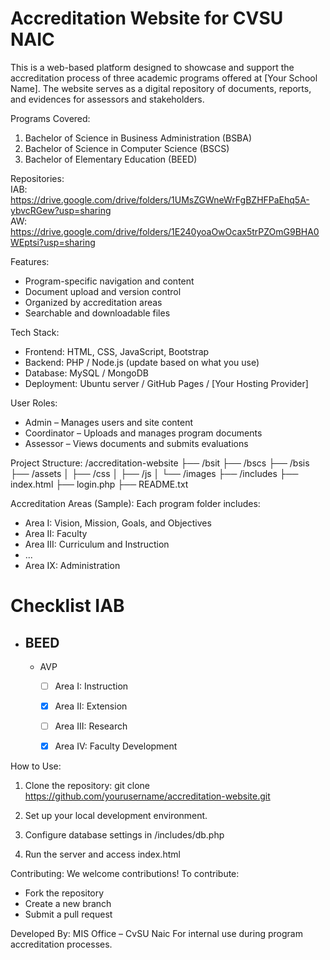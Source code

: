 # Accreditation Website for CVSU NAIC

This is a web-based platform designed to showcase and support the accreditation process of three academic programs offered at [Your School Name]. The website serves as a digital repository of documents, reports, and evidences for assessors and stakeholders.

Programs Covered:
1. Bachelor of Science in Business Administration (BSBA)
2. Bachelor of Science in Computer Science (BSCS)
3. Bachelor of Elementary Education (BEED)

Repositories:<br>
IAB: https://drive.google.com/drive/folders/1UMsZGWneWrFgBZHFPaEhq5A-ybvcRGew?usp=sharing<br>
AW: https://drive.google.com/drive/folders/1E240yoaOwOcax5trPZOmG9BHA0WEptsi?usp=sharing

Features:
- Program-specific navigation and content
- Document upload and version control
- Organized by accreditation areas 
- Searchable and downloadable files

Tech Stack:
- Frontend: HTML, CSS, JavaScript, Bootstrap
- Backend: PHP / Node.js (update based on what you use)
- Database: MySQL / MongoDB
- Deployment: Ubuntu server / GitHub Pages / [Your Hosting Provider]

User Roles:
- Admin – Manages users and site content
- Coordinator – Uploads and manages program documents
- Assessor – Views documents and submits evaluations

Project Structure:
/accreditation-website
├── /bsit
├── /bscs
├── /bsis
├── /assets
│   ├── /css
│   ├── /js
│   └── /images
├── /includes
├── index.html
├── login.php
├── README.txt

Accreditation Areas (Sample):
Each program folder includes:
- Area I: Vision, Mission, Goals, and Objectives
- Area II: Faculty
- Area III: Curriculum and Instruction
- ...
- Area IX: Administration


# Checklist IAB

- ## BEED
  - AVP
    - [ ] Area I: Instruction 
    - [X] Area II: Extension  
    - [ ] Area III: Research
    - [X] Area IV: Faculty Development



How to Use:
1. Clone the repository:
   git clone https://github.com/yourusername/accreditation-website.git

2. Set up your local development environment.

3. Configure database settings in /includes/db.php

4. Run the server and access index.html

Contributing:
We welcome contributions! To contribute:
- Fork the repository
- Create a new branch
- Submit a pull request

Developed By:
MIS Office – CvSU Naic
For internal use during program accreditation processes.
